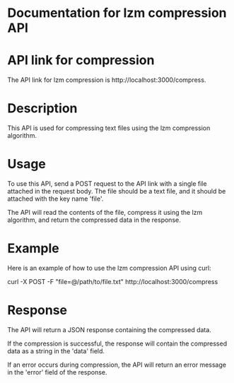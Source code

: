 # Documentation for lzm compression API

# API link for compression

The API link for lzm compression is http://localhost:3000/compress.
# Description

This API is used for compressing text files using the lzm compression algorithm.
# Usage

To use this API, send a POST request to the API link with a single file attached in the request body. The file should be a text file, and it should be attached with the key name 'file'.

The API will read the contents of the file, compress it using the lzm algorithm, and return the compressed data in the response.
# Example

Here is an example of how to use the lzm compression API using curl:

curl -X POST -F "file=@/path/to/file.txt" http://localhost:3000/compress

# Response

The API will return a JSON response containing the compressed data.

If the compression is successful, the response will contain the compressed data as a string in the 'data' field.

If an error occurs during compression, the API will return an error message in the 'error' field of the response.